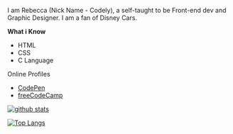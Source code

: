 I am Rebecca (Nick Name - Codely), a self-taught to be Front-end dev and Graphic Designer. I am a fan of Disney Cars.

**What i Know**

- HTML
- CSS
- C Language


Online Profiles
- [CodePen](https://codepen.io/codly)
- [freeCodeCamp](https://www.freecodecamp.org/codely)

[![github stats](https://github-readme-stats.vercel.app/api?username=Codely-F&count_private=true&show_icons=true&theme=algolia&include_all_commits=true&custom_title=My%20GitHub%20Stats)](https://github.com/anuraghazra/github-readme-stats)

[![Top Langs](https://github-readme-stats.vercel.app/api/top-langs/?username=Codely-F)](https://github.com/anuraghazra/github-readme-stats)
